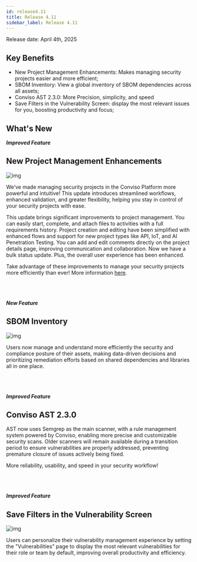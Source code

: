 ```yaml
---
id: release4.11
title: Release 4.11
sidebar_label: Release 4.11
---
```


Release date: April 4th, 2025

## Key Benefits

*   New Project Management Enhancements: Makes managing security projects easier and more efficient;
*   SBOM Inventory: View a global inventory of SBOM dependencies across all assets;
*   Conviso AST 2.3.0: More Precision, simplicity, and speed
*   Save Filters in the Vulnerability Screen: display the most relevant issues for you, boosting productivity and focus;


## What's New

**_Improved Feature_**
## New Project Management Enhancements


<div style={{textAlign:'center'}}>

![img](../../static/img/projectsgif.gif)

</div>


We’ve made managing security projects in the Conviso Platform more powerful and intuitive! This update introduces streamlined workflows, enhanced validation, and greater flexibility, helping you stay in control of your security projects with ease.

This update brings significant improvements to project management. You can easily start, complete, and attach files to activities with a full requirements history. Project creation and editing have been simplified with enhanced flows and support for new project types like API, IoT, and AI Penetration Testing. You can add and edit comments directly on the project details page, improving communication and collaboration. Now we have a bulk status update. Plus, the overall user experience has been enhanced.

Take advantage of these improvements to manage your security projects more efficiently than ever!
More information [here](../../platform/projects).
<br></br><br></br>

**_New Feature_**
## SBOM Inventory


<div style={{textAlign:'center'}}>

![img](../../static/img/sbom-inventarygif.gif)

</div>

Users now manage and understand more efficiently the security and compliance posture of their assets, making data-driven decisions and prioritizing remediation efforts based on shared dependencies and libraries all in one place.
<br></br><br></br>

**_Improved Feature_**

## Conviso AST 2.3.0


AST now uses Semgrep as the main scanner, with a rule management system powered by Conviso, enabling more precise and customizable security scans. Older scanners will remain available during a transition period to ensure vulnerabilities are properly addressed, preventing premature closure of issues actively being fixed.

More reliability, usability, and speed in your security workflow!
<br></br><br></br>

**_Improved Feature_**
## Save Filters in the Vulnerability Screen


<div style={{textAlign:'center'}}>

![img](../../static/img/save-filtersgif.gif)

</div>


Users can personalize their vulnerability management experience by setting the "Vulnerabilities" page to display the most relevant vulnerabilities for their role or team by default, improving overall productivity and efficiency.

